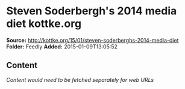 # Steven Soderbergh's 2014 media diet kottke.org

**Source:** http://kottke.org/15/01/steven-soderberghs-2014-media-diet
**Folder:** Feedly
**Added:** 2015-01-09T13:05:52




## Content
*Content would need to be fetched separately for web URLs*
